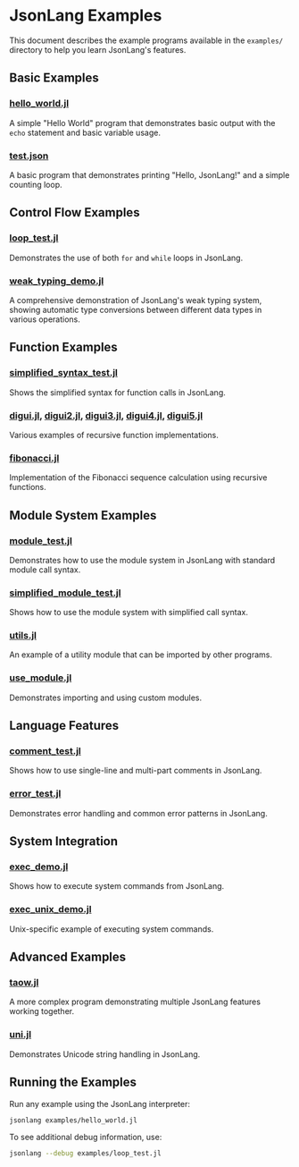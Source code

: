 # JsonLang Examples

This document describes the example programs available in the `examples/` directory to help you learn JsonLang's features.

## Basic Examples

### [hello_world.jl](../examples/hello_world.jl)
A simple "Hello World" program that demonstrates basic output with the `echo` statement and basic variable usage.

### [test.json](../examples/test.json)
A basic program that demonstrates printing "Hello, JsonLang!" and a simple counting loop.

## Control Flow Examples

### [loop_test.jl](../examples/loop_test.jl)
Demonstrates the use of both `for` and `while` loops in JsonLang.

### [weak_typing_demo.jl](../examples/weak_typing_demo.jl)
A comprehensive demonstration of JsonLang's weak typing system, showing automatic type conversions between different data types in various operations.

## Function Examples

### [simplified_syntax_test.jl](../examples/simplified_syntax_test.jl)
Shows the simplified syntax for function calls in JsonLang.

### [digui.jl](../examples/digui.jl), [digui2.jl](../examples/digui2.jl), [digui3.jl](../examples/digui3.jl), [digui4.jl](../examples/digui4.jl), [digui5.jl](../examples/digui5.jl)
Various examples of recursive function implementations.

### [fibonacci.jl](../examples/fibonacci.jl)
Implementation of the Fibonacci sequence calculation using recursive functions.

## Module System Examples

### [module_test.jl](../examples/module_test.jl)
Demonstrates how to use the module system in JsonLang with standard module call syntax.

### [simplified_module_test.jl](../examples/simplified_module_test.jl)
Shows how to use the module system with simplified call syntax.

### [utils.jl](../examples/utils.jl)
An example of a utility module that can be imported by other programs.

### [use_module.jl](../examples/use_module.jl)
Demonstrates importing and using custom modules.

## Language Features

### [comment_test.jl](../examples/comment_test.jl)
Shows how to use single-line and multi-part comments in JsonLang.

### [error_test.jl](../examples/error_test.jl)
Demonstrates error handling and common error patterns in JsonLang.

## System Integration

### [exec_demo.jl](../examples/exec_demo.jl)
Shows how to execute system commands from JsonLang.

### [exec_unix_demo.jl](../examples/exec_unix_demo.jl)
Unix-specific example of executing system commands.

## Advanced Examples

### [taow.jl](../examples/taow.jl)
A more complex program demonstrating multiple JsonLang features working together.

### [uni.jl](../examples/uni.jl)
Demonstrates Unicode string handling in JsonLang.

## Running the Examples

Run any example using the JsonLang interpreter:

```bash
jsonlang examples/hello_world.jl
```

To see additional debug information, use:

```bash
jsonlang --debug examples/loop_test.jl
``` 